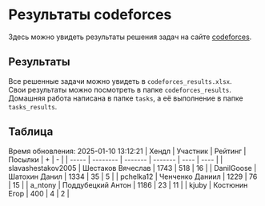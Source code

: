 # Результаты codeforces
Здесь можно увидеть результаты решения задач на сайте [codeforces](https://codeforces.com). 

## Результаты
Все решенные задачи можно увидеть в `codeforces_results.xlsx`.   
Свои результаты можно посмотреть в папке `codeforces_results`.  
Домашняя работа написана в папке `tasks`, а её выполнение в папке `tasks_results`.

## Таблица
Время обновления: 2025-01-10 13:12:21
| Хендл | Участник | Рейтинг | Посылки | +    | -    |
| ----- | -------- | ------- | ------- | ---- | ---- |
| slavashestakov2005 | Шестаков Вячеслав | 1743 | 518 | 16 |
| DanilGoose | Шатохин Данил | 1334 | 35 | 5 |
| pchelka12 | Ченченко Даниил | 1229 | 76 | 15 |
| a_ntony | Поддубецкий Антон | 1186 | 23 | 11 |
| kjuby | Костюнин Егор | 400 | 4 | 2 |
